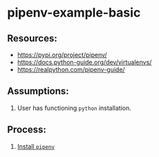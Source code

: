 # pipenv-example-basic

## Resources:
* https://pypi.org/project/pipenv/
* https://docs.python-guide.org/dev/virtualenvs/
* https://realpython.com/pipenv-guide/

## Assumptions:
1. User has functioning `python` installation.

## Process:
1. [Install `pipenv`](notes/install_pipenv.md)